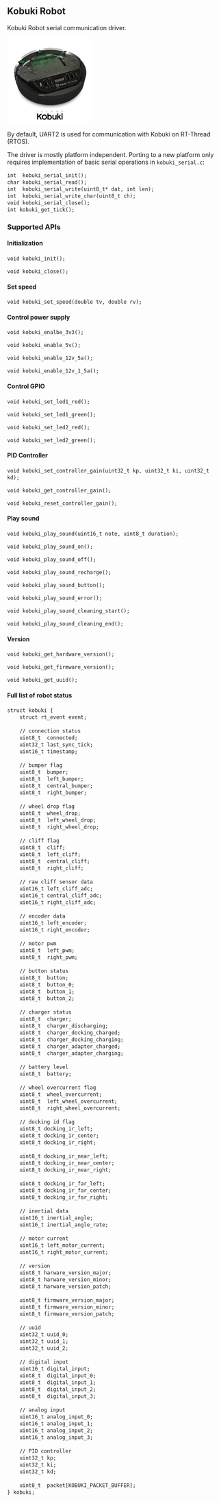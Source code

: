 ## Kobuki Robot

Kobuki Robot serial communication driver.

<img src="docs/logo_kobuki.png" width="200">

By default, UART2 is used for communication with Kobuki on RT-Thread (RTOS). 

The driver is mostly platform independent. Porting to a new platform only requires implementation of basic serial operations in `kobuki_serial.c`: 

```
int  kobuki_serial_init();
char kobuki_serial_read();
int  kobuki_serial_write(uint8_t* dat, int len);
int  kobuki_serial_write_char(uint8_t ch);
void kobuki_serial_close();
int kobuki_get_tick();
```

### Supported APIs

#### Initialization

```
void kobuki_init();
```

```
void kobuki_close();
```

#### Set speed

```
void kobuki_set_speed(double tv, double rv);
```

#### Control power supply

```
void kobuki_enalbe_3v3();
```

```
void kobuki_enable_5v();
```

```
void kobuki_enable_12v_5a();
```

```
void kobuki_enable_12v_1_5a();
```

#### Control GPIO

```
void kobuki_set_led1_red();
```

```
void kobuki_set_led1_green();
```

```
void kobuki_set_led2_red();
```

```
void kobuki_set_led2_green();
```

#### PID Controller

```
void kobuki_set_controller_gain(uint32_t kp, uint32_t ki, uint32_t kd);
```

```
void kobuki_get_controller_gain();
```

```
void kobuki_reset_controller_gain();
```

#### Play sound

```
void kobuki_play_sound(uint16_t note, uint8_t duration);
```

```
void kobuki_play_sound_on();
```

```
void kobuki_play_sound_off();
```

```
void kobuki_play_sound_recharge();
```

```
void kobuki_play_sound_button();
```

```
void kobuki_play_sound_error();
```

```
void kobuki_play_sound_cleaning_start();
```

```
void kobuki_play_sound_cleaning_end();
```

#### Version

```
void kobuki_get_hardware_version();
```

```
void kobuki_get_firmware_version();
```

```
void kobuki_get_uuid();
```

#### Full list of robot status

```
struct kobuki {
    struct rt_event event;
    
    // connection status
    uint8_t  connected;
    uint32_t last_sync_tick;
    uint16_t timestamp;

    // bumper flag
    uint8_t  bumper;
    uint8_t  left_bumper;
    uint8_t  central_bumper;
    uint8_t  right_bumper;

    // wheel drop flag
    uint8_t  wheel_drop;
    uint8_t  left_wheel_drop;
    uint8_t  right_wheel_drop;

    // cliff flag
    uint8_t  cliff;
    uint8_t  left_cliff;
    uint8_t  central_cliff;
    uint8_t  right_cliff;

    // raw cliff sensor data
    uint16_t left_cliff_adc;
    uint16_t central_cliff_adc;
    uint16_t right_cliff_adc;

    // encoder data
    uint16_t left_encoder;
    uint16_t right_encoder;

    // motor pwm
    uint8_t  left_pwm;
    uint8_t  right_pwm;

    // button status
    uint8_t  button;
    uint8_t  button_0;
    uint8_t  button_1;
    uint8_t  button_2;

    // charger status
    uint8_t  charger;
    uint8_t  charger_discharging;
    uint8_t  charger_docking_charged;
    uint8_t  charger_docking_charging;
    uint8_t  charger_adapter_charged;
    uint8_t  charger_adapter_charging;

    // battery level
    uint8_t  battery;

    // wheel overcurrent flag
    uint8_t  wheel_overcurrent;
    uint8_t  left_wheel_overcurrent;
    uint8_t  right_wheel_overcurrent;

    // docking id flag
    uint8_t docking_ir_left;
    uint8_t docking_ir_center;
    uint8_t docking_ir_right;

    uint8_t docking_ir_near_left;
    uint8_t docking_ir_near_center;
    uint8_t docking_ir_near_right;

    uint8_t docking_ir_far_left;
    uint8_t docking_ir_far_center;
    uint8_t docking_ir_far_right;

    // inertial data
    uint16_t inertial_angle;
    uint16_t inertial_angle_rate;

    // motor current
    uint16_t left_motor_current;
    uint16_t right_motor_current;

    // version
    uint8_t harware_version_major;
    uint8_t harware_version_minor;
    uint8_t harware_version_patch;

    uint8_t firmware_version_major;
    uint8_t firmware_version_minor;
    uint8_t firmware_version_patch;

    // uuid
    uint32_t uuid_0;
    uint32_t uuid_1;
    uint32_t uuid_2;

    // digital input
    uint16_t digital_input;
    uint8_t  digital_input_0;
    uint8_t  digital_input_1;
    uint8_t  digital_input_2;
    uint8_t  digital_input_3;

    // analog input
    uint16_t analog_input_0;
    uint16_t analog_input_1;
    uint16_t analog_input_2;
    uint16_t analog_input_3;

    // PID controller
    uint32_t kp;
    uint32_t ki;
    uint32_t kd;

    uint8_t  packet[KOBUKI_PACKET_BUFFER];
} kobuki;
```

